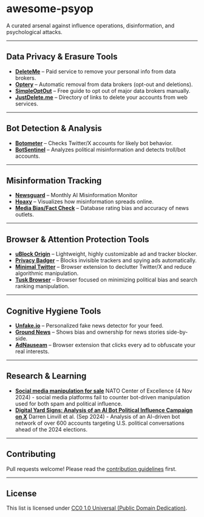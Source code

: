 # awesome-psyop
A curated arsenal against influence operations, disinformation, and psychological attacks.

---

## Data Privacy & Erasure Tools
- **[DeleteMe](https://joindeleteme.com/)** – Paid service to remove your personal info from data brokers.
- **[Optery](https://www.optery.com/)** – Automatic removal from data brokers (opt-out and deletions).
- **[SimpleOptOut](https://simpleoptout.com/)** – Free guide to opt out of major data brokers manually.
- **[JustDelete.me](https://justdelete.me/)** – Directory of links to delete your accounts from web services.

---

## Bot Detection & Analysis
- **[Botometer](https://botometer.osome.iu.edu/)** – Checks Twitter/X accounts for likely bot behavior.
- **[BotSentinel](https://botsentinel.com/)** – Analyzes political misinformation and detects troll/bot accounts.
  
---

## Misinformation Tracking
- **[Newsguard](https://www.newsguardtech.com/ai-misinformation-monitor/)** – Monthly AI Misinformation Monitor
- **[Hoaxy](https://hoaxy.osome.iu.edu/)** – Visualizes how misinformation spreads online.
- **[Media Bias/Fact Check](https://mediabiasfactcheck.com/)** – Database rating bias and accuracy of news outlets.

---

## Browser & Attention Protection Tools
- **[uBlock Origin](https://github.com/gorhill/uBlock)** – Lightweight, highly customizable ad and tracker blocker.
- **[Privacy Badger](https://privacybadger.org/)** – Blocks invisible trackers and spying ads automatically.
- **[Minimal Twitter](https://github.com/typefully/minimal-twitter)** – Browser extension to declutter Twitter/X and reduce algorithmic manipulation.
- **[Tusk Browser](https://tuskbrowser.com/)** – Browser focused on minimizing political bias and search ranking manipulation.

---

## Cognitive Hygiene Tools
- **[Unfake.io](https://unfake.io/)** – Personalized fake news detector for your feed.
- **[Ground News](https://ground.news/)** – Shows bias and ownership for news stories side-by-side.
- **[AdNauseam](https://adnauseam.io/)** – Browser extension that clicks every ad to obfuscate your real interests.

---

## Research & Learning

- **[Social media manipulation for sale](https://stratcomcoe.org/publications/social-media-manipulation-for-sale-experiment-on-platform-capabilities-to-detect-and-counter-inauthentic-social-media-engagement/311?utm_source=root2rook.co&utm_medium=newsletter&utm_campaign=newsletter-edition-1)** NATO Center of Excellence (4 Nov 2024) - social media platforms fail to counter bot-driven manipulation used for both spam and political influence.
- **[Digital Yard Signs: Analysis of an AI Bot Political Influence Campaign on X](https://open.clemson.edu/cgi/viewcontent.cgi?article=1006&context=mfh_reports&utm_source=root2rook.co&utm_medium=newsletter&utm_campaign=newsletter-edition-1)** Darren Linvill et al. (Sep 2024) - Analysis of an AI-driven bot network of over 600 accounts targeting U.S. political conversations ahead of the 2024 elections.
---

## Contributing
Pull requests welcome! Please read the [contribution guidelines](CONTRIBUTING.md) first.

---

## License
This list is licensed under [CC0 1.0 Universal (Public Domain Dedication)](https://creativecommons.org/publicdomain/zero/1.0/).
